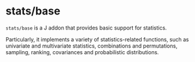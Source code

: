 # stats/base

`stats/base` is a J addon that provides basic support for statistics.

Particularly, it implements a variety of statistics-related functions, such as univariate and multivariate statistics, combinations and permutations, sampling, ranking, covariances and probabilistic distributions.